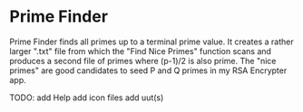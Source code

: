 #  Prime Finder

Prime Finder finds all primes up to a terminal prime value.  It creates a rather larger ".txt" file from which the "Find Nice Primes" function scans and produces a second file of primes where (p-1)/2 is also prime.  The "nice primes" are good candidates to seed P and Q primes in my RSA Encrypter app.

TODO:
    add Help
    add icon files
    add uut(s)
